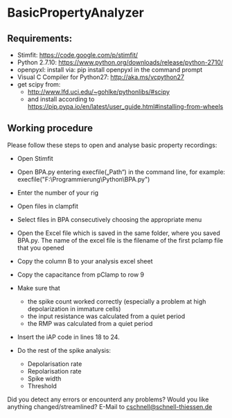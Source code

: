 # BasicPropertyAnalyzer

## Requirements:
* Stimfit: https://code.google.com/p/stimfit/
* Python 2.7.10: https://www.python.org/downloads/release/python-2710/
* openpyxl: install via: pip install openpyxl in the command prompt
* Visual C Compiler for Python27: http://aka.ms/vcpython27
* get scipy from: 
  * http://www.lfd.uci.edu/~gohlke/pythonlibs/#scipy
  * and install according to https://pip.pypa.io/en/latest/user_guide.html#installing-from-wheels

## Working procedure
Please follow these steps to open and analyse basic property recordings:

* Open Stimfit
* Open BPA.py entering execfile(„Path“) in the command line, for example: execfile("F:\Programmierung\Python\BPA.py")
* Enter the number of your rig
* Open files in clampfit
* Select files in BPA consecutively choosing the appropriate menu
* Open the Excel file which is saved in the same folder, where you saved BPA.py. The name of the excel file is the filename of the first pclamp file that you opened
* Copy the column B to your analysis excel sheet
* Copy the capacitance from pClamp to row 9
* Make sure that
  * the spike count worked correctly (especially a problem at high depolarization in immature cells)
  * the input resistance was calculated from a quiet period
  * the RMP was calculated from a quiet period
  
* Insert the iAP code in lines 18 to 24.

* Do the rest of the spike analysis:
  * Depolarisation rate
  * Repolarisation rate
  * Spike width
  * Threshold

Did you detect any errors or encounterd any problems? Would you like anything changed/streamlined? E-Mail to cschnell@schnell-thiessen.de

